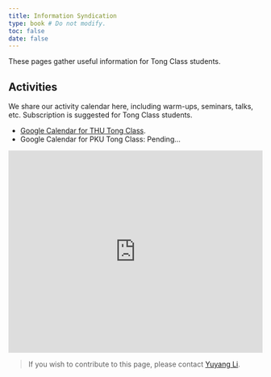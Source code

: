 ```yaml
---
title: Information Syndication
type: book # Do not modify.
toc: false
date: false
---
```


These pages gather useful information for Tong Class students.

## Activities

We share our activity calendar here, including warm-ups, seminars, talks, etc. Subscription is suggested for Tong Class students. 

- [Google Calendar for THU Tong Class](https://calendar.google.com/calendar/ical/59e16e4f7e729ebc2edc1f128fd7f6ddcdae691e7869ed0c8ee4b02ddf48a235%40group.calendar.google.com/public/basic.ics).
- Google Calendar for PKU Tong Class: Pending...

<iframe src="https://calendar.google.com/calendar/embed?src=59e16e4f7e729ebc2edc1f128fd7f6ddcdae691e7869ed0c8ee4b02ddf48a235%40group.calendar.google.com&ctz=Asia%2FHong_Kong" style="border: 0" width="100%" height="400" frameborder="0" scrolling="no"></iframe>


> If you wish to contribute to this page, please contact [Yuyang Li](https://yuyangli.com).